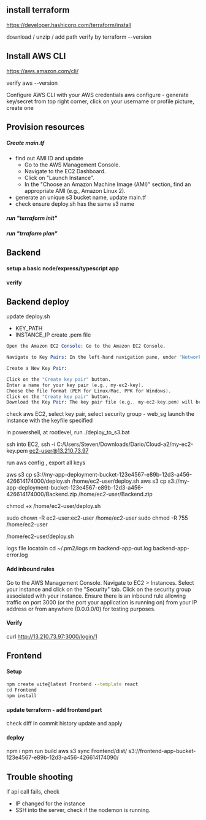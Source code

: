 ## install terraform
https://developer.hashicorp.com/terraform/install

download / unzip / add path
verify by
terraform --version

## Install AWS CLI
https://aws.amazon.com/cli/

verify
aws --version

Configure AWS CLI with your AWS credentials
aws configure
    - generate key/secret from top right corner, click on your username or profile picture, create one

## Provision resources
##### Create main.tf
- find out AMI ID and update
  - Go to the AWS Management Console.
  - Navigate to the EC2 Dashboard.
  - Click on "Launch Instance".
  - In the "Choose an Amazon Machine Image (AMI)" section, find an appropriate AMI (e.g., Amazon Linux 2).
- generate an unique s3 bucket name, update main.tf
- check ensure deploy.sh has the same s3 name
  
##### run "terraform init"
##### run "trraform plan"

## Backend
#### setup a basic node/express/typescript app
#### verify

## Backend deploy
update deploy.sh
 - KEY_PATH
 - INSTANCE_IP
create .pem file
```s
Open the Amazon EC2 Console: Go to the Amazon EC2 Console.

Navigate to Key Pairs: In the left-hand navigation pane, under "Network & Security," click on "Key Pairs."

Create a New Key Pair:

Click on the "Create key pair" button.
Enter a name for your key pair (e.g., my-ec2-key).
Choose the file format (PEM for Linux/Mac, PPK for Windows).
Click on the "Create key pair" button.
Download the Key Pair: The key pair file (e.g., my-ec2-key.pem) will be automatically downloaded to your computer. Save this file in a secure location.
```

check aws EC2, 
select key pair, 
select security group - web_sg
launch the instance with the keyfile specified

in powershell, at rootlevel, run   ./deploy_to_s3.bat

ssh into EC2,
ssh -i C:/Users/Steven/Downloads/Dario/Cloud-a2/my-ec2-key.pem ec2-user@13.210.73.97

run aws config , export all keys

aws s3 cp s3://my-app-deployment-bucket-123e4567-e89b-12d3-a456-426614174000/deploy.sh /home/ec2-user/deploy.sh
aws s3 cp s3://my-app-deployment-bucket-123e4567-e89b-12d3-a456-426614174000/Backend.zip /home/ec2-user/Backend.zip

chmod +x /home/ec2-user/deploy.sh

sudo chown -R ec2-user:ec2-user /home/ec2-user
sudo chmod -R 755 /home/ec2-user

/home/ec2-user/deploy.sh

logs file locatoin    cd ~/.pm2/logs
rm backend-app-out.log backend-app-error.log

#### Add inbound rules
Go to the AWS Management Console.
Navigate to EC2 > Instances.
Select your instance and click on the "Security" tab.
Click on the security group associated with your instance.
Ensure there is an inbound rule allowing traffic on port 3000 (or the port your application is running on) from your IP address or from anywhere (0.0.0.0/0) for testing purposes.

#### Verify
 curl http://13.210.73.97:3000/login/1

## Frontend

#### Setup
```cmd
npm create vite@latest Frontend --template react
cd Frontend
npm install
```

#### update terraform - add frontend part

check diff in commit history
update and apply

#### deploy
npm i
npm run build
aws s3 sync Frontend/dist/ s3://frontend-app-bucket-123e4567-e89b-12d3-a456-426614174090/


## Trouble shooting
if api call fails, check
- IP changed for the instance
- SSH into the server, check if the nodemon is running.













